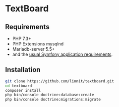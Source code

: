 TextBoard
=========

Requirements
------------
   * PHP 7.3+
   * PHP Extensions mysqlnd
   * Mariadb-server 5.5+
   * and the [usual Symfony application requirements][1].

Installation
------------

```bash
git clone https://github.com/linnit/textboard.git
cd textboard
composer install
php bin/console doctrine:database:create
php bin/console doctrine:migrations:migrate
```

[1]: https://symfony.com/doc/4.4/setup.html
